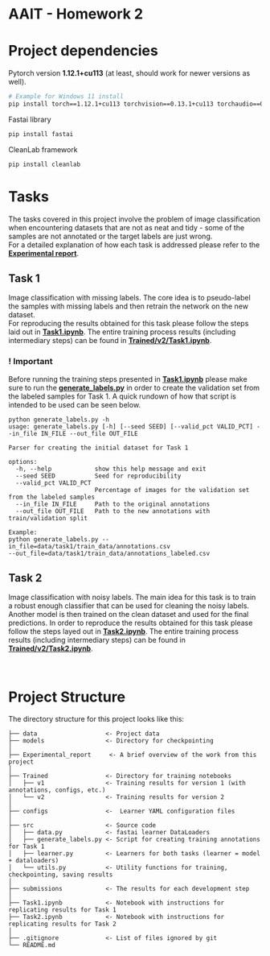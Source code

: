 # AAIT - Homework 2

# Project dependencies
Pytorch version **1.12.1+cu113** (at least, should work for newer versions as well).

```bash
# Example for Windows 11 install
pip install torch==1.12.1+cu113 torchvision==0.13.1+cu113 torchaudio==0.12.1 --extra-index-url https://download.pytorch.org/whl/cu113
```

Fastai library
```bash
pip install fastai
```

CleanLab framework
```bash
pip install cleanlab
```

# Tasks
The tasks covered in this project involve the problem of image classification when encountering datasets that are not as neat and tidy - some of the samples are not annotated or the target labels are just wrong.<br>
For a detailed explanation of how each task is addressed please refer to the [**Experimental report**](Experimental_report/Experimental_report_Andrei_Dugaesescu_IA2.pdf).

## Task 1
Image classification with missing labels. The core idea is to pseudo-label the samples with missing labels and then retrain the network on the new dataset. <br>
For reproducing the results obtained for this task please follow the steps laid out in [**Task1.ipynb**](Task1.ipynb). The entire training process results (including intermediary steps) can be found in [**Trained/v2/Task1.ipynb**](Trained/v2/Task1.ipynb).

### ! Important
Before running the training steps presented in [**Task1.ipynb**](Task1.ipynb) please make sure to run the [**generate_labels.py**](src/generate_labels.py) in order to create the validation set from the labeled samples for Task 1. A quick rundown of how that script is intended to be used can be seen below.

```
python generate_labels.py -h
usage: generate_labels.py [-h] [--seed SEED] [--valid_pct VALID_PCT] --in_file IN_FILE --out_file OUT_FILE

Parser for creating the initial dataset for Task 1

options:
  -h, --help            show this help message and exit
  --seed SEED           Seed for reproducibility
  --valid_pct VALID_PCT
                        Percentage of images for the validation set from the labeled samples
  --in_file IN_FILE     Path to the original annotations
  --out_file OUT_FILE   Path to the new annotations with train/validation split

Example:
python generate_labels.py --in_file=data/task1/train_data/annotations.csv
--out_file=data/task1/train_data/annotations_labeled.csv
```

## Task 2
Image classification with noisy labels. The main idea for this task is to train a robust enough classifier that can be used for cleaning the noisy labels. Another model is then trained on the clean dataset and used for the final predictions. In order to reproduce the results obtained for this task please follow the steps layed out in [**Task2.ipynb**](Task2.ipynb). The entire training process results (including intermediary steps) can be found in [**Trained/v2/Task2.ipynb**](Trained/v2/Task2.ipynb).

<br>

# Project Structure
The directory structure for this project looks like this:
```
├── data                   <- Project data
├── models                 <- Directory for checkpointing
│
├── Experimental_report     <- A brief overview of the work from this project
│
├── Trained                <- Directory for training notebooks 
│   ├── v1                 <- Training results for version 1 (with annotations, configs, etc.)
│   └── v2                 <- Training results for version 2
│
├── configs                <-  Learner YAML configuration files
│
├── src                    <- Source code
│   ├── data.py            <- fastai learner DataLoaders
│   ├── generate_labels.py <- Script for creating training annotations for Task 1
│   ├── learner.py         <- Learners for both tasks (learner = model + dataloaders)
│   └── utils.py           <- Utility functions for training, checkpointing, saving results
│
├── submissions            <- The results for each development step
│
├── Task1.ipynb            <- Notebook with instructions for replicating results for Task 1
├── Task2.ipynb            <- Notebook with instructions for replicating results for Task 2
│
├── .gitignore             <- List of files ignored by git
└── README.md
```